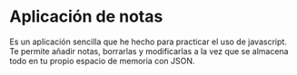 # Aplicación de notas
Es un aplicación sencilla que he hecho para practicar el uso de javascript.
Te permite añadir notas, borrarlas y modificarlas a la vez que se almacena todo en tu propio espacio de memoria con JSON.
